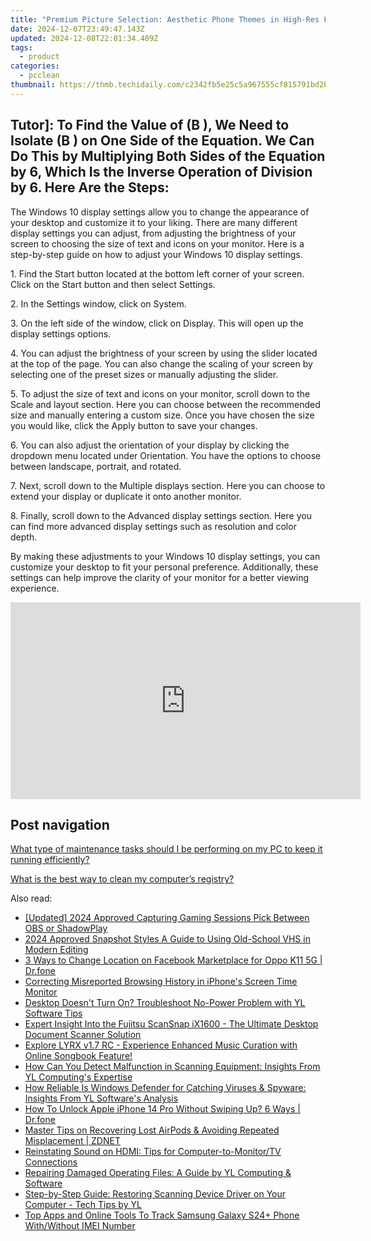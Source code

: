 ```yaml
---
title: "Premium Picture Selection: Aesthetic Phone Themes in High-Res From YL Software Gallery"
date: 2024-12-07T23:49:47.143Z
updated: 2024-12-08T22:01:34.409Z
tags:
  - product
categories:
  - pcclean
thumbnail: https://thmb.techidaily.com/c2342fb5e25c5a967555cf815791bd2b9698b049e69b2eb389ba72dc308a7ad2.jpeg
---
```


## Tutor]: To Find the Value of \(B \), We Need to Isolate \(B \) on One Side of the Equation. We Can Do This by Multiplying Both Sides of the Equation by 6, Which Is the Inverse Operation of Division by 6. Here Are the Steps:

The Windows 10 display settings allow you to change the appearance of your desktop and customize it to your liking. There are many different display settings you can adjust, from adjusting the brightness of your screen to choosing the size of text and icons on your monitor. Here is a step-by-step guide on how to adjust your Windows 10 display settings. 

1\. Find the Start button located at the bottom left corner of your screen. Click on the Start button and then select Settings.

2\. In the Settings window, click on System.

3\. On the left side of the window, click on Display. This will open up the display settings options. 

4\. You can adjust the brightness of your screen by using the slider located at the top of the page. You can also change the scaling of your screen by selecting one of the preset sizes or manually adjusting the slider.

5\. To adjust the size of text and icons on your monitor, scroll down to the Scale and layout section. Here you can choose between the recommended size and manually entering a custom size. Once you have chosen the size you would like, click the Apply button to save your changes.

6\. You can also adjust the orientation of your display by clicking the dropdown menu located under Orientation. You have the options to choose between landscape, portrait, and rotated.

7\. Next, scroll down to the Multiple displays section. Here you can choose to extend your display or duplicate it onto another monitor.

8\. Finally, scroll down to the Advanced display settings section. Here you can find more advanced display settings such as resolution and color depth. 

By making these adjustments to your Windows 10 display settings, you can customize your desktop to fit your personal preference. Additionally, these settings can help improve the clarity of your monitor for a better viewing experience.

<!-- affiliate ads begin -->
<iframe width="560" height="315" src="https://www.youtube.com/embed/qv4Qm7kpeMs?si=9fv5SOS5a2DvixTK" title="YouTube video player" frameborder="0" allow="accelerometer; autoplay; clipboard-write; encrypted-media; gyroscope; picture-in-picture; web-share" referrerpolicy="strict-origin-when-cross-origin" allowfullscreen></iframe>
<!-- affiliate ads end -->

## Post navigation

[What type of maintenance tasks should I be performing on my PC to keep it running efficiently?](https://tools.techidaily.com/pcclean/products/)

[What is the best way to clean my computer’s registry?](https://tools.techidaily.com/pcclean/products/)

<ins class="adsbygoogle"
     style="display:block"
     data-ad-format="autorelaxed"
     data-ad-client="ca-pub-7571918770474297"
     data-ad-slot="1223367746"></ins>

<ins class="adsbygoogle"
     style="display:block"
     data-ad-client="ca-pub-7571918770474297"
     data-ad-slot="8358498916"
     data-ad-format="auto"
     data-full-width-responsive="true"></ins>

<span class="atpl-alsoreadstyle">Also read:</span>
<div><ul>
<li><a href="https://screen-video-capture.techidaily.com/updated-2024-approved-capturing-gaming-sessions-pick-between-obs-or-shadowplay/"><u>[Updated] 2024 Approved Capturing Gaming Sessions Pick Between OBS or ShadowPlay</u></a></li>
<li><a href="https://extra-skills.techidaily.com/2024-approved-snapshot-styles-a-guide-to-using-old-school-vhs-in-modern-editing/"><u>2024 Approved Snapshot Styles A Guide to Using Old-School VHS in Modern Editing</u></a></li>
<li><a href="https://location-fake.techidaily.com/3-ways-to-change-location-on-facebook-marketplace-for-oppo-k11-5g-drfone-by-drfone-virtual-android/"><u>3 Ways to Change Location on Facebook Marketplace for Oppo K11 5G | Dr.fone</u></a></li>
<li><a href="https://fox-that.techidaily.com/correcting-misreported-browsing-history-in-iphones-screen-time-monitor/"><u>Correcting Misreported Browsing History in iPhone's Screen Time Monitor</u></a></li>
<li><a href="https://win-updates.techidaily.com/desktop-doesnt-turn-on-troubleshoot-no-power-problem-with-yl-software-tips/"><u>Desktop Doesn't Turn On? Troubleshoot No-Power Problem with YL Software Tips</u></a></li>
<li><a href="https://buynow-info.techidaily.com/expert-insight-into-the-fujitsu-scansnap-ix1600-the-ultimate-desktop-document-scanner-solution/"><u>Expert Insight Into the Fujitsu ScanSnap iX1600 - The Ultimate Desktop Document Scanner Solution</u></a></li>
<li><a href="https://win-updates.techidaily.com/explore-lyrx-v17-rc-experience-enhanced-music-curation-with-online-songbook-feature/"><u>Explore LYRX v1.7 RC - Experience Enhanced Music Curation with Online Songbook Feature!</u></a></li>
<li><a href="https://win-updates.techidaily.com/how-can-you-detect-malfunction-in-scanning-equipment-insights-from-yl-computings-expertise/"><u>How Can You Detect Malfunction in Scanning Equipment: Insights From YL Computing's Expertise</u></a></li>
<li><a href="https://win-updates.techidaily.com/how-reliable-is-windows-defender-for-catching-viruses-and-spyware-insights-from-yl-softwares-analysis/"><u>How Reliable Is Windows Defender for Catching Viruses & Spyware: Insights From YL Software's Analysis</u></a></li>
<li><a href="https://iphone-unlock.techidaily.com/how-to-unlock-apple-iphone-14-pro-without-swiping-up-6-ways-drfone-by-drfone-ios/"><u>How To Unlock Apple iPhone 14 Pro Without Swiping Up? 6 Ways | Dr.fone</u></a></li>
<li><a href="https://tech-savvy.techidaily.com/master-tips-on-recovering-lost-airpods-and-avoiding-repeated-misplacement-zdnet/"><u>Master Tips on Recovering Lost AirPods & Avoiding Repeated Misplacement | ZDNET</u></a></li>
<li><a href="https://sound-issues.techidaily.com/reinstating-sound-on-hdmi-tips-for-computer-to-monitortv-connections/"><u>Reinstating Sound on HDMI: Tips for Computer-to-Monitor/TV Connections</u></a></li>
<li><a href="https://win-updates.techidaily.com/repairing-damaged-operating-files-a-guide-by-yl-computing-and-software/"><u>Repairing Damaged Operating Files: A Guide by YL Computing & Software</u></a></li>
<li><a href="https://win-updates.techidaily.com/step-by-step-guide-restoring-scanning-device-driver-on-your-computer-tech-tips-by-yl/"><u>Step-by-Step Guide: Restoring Scanning Device Driver on Your Computer - Tech Tips by YL</u></a></li>
<li><a href="https://android-unlock.techidaily.com/top-apps-and-online-tools-to-track-samsung-galaxy-s24plus-phone-withwithout-imei-number-by-drfone-android/"><u>Top Apps and Online Tools To Track Samsung Galaxy S24+ Phone With/Without IMEI Number</u></a></li>
</ul></div>


